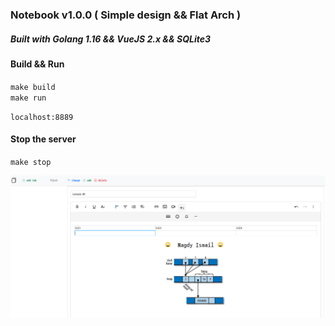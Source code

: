 ### Notebook v1.0.0 ( Simple design && Flat Arch ) ###
##### Built with Golang 1.16 && VueJS 2.x && SQLite3 #####

#### Build && Run ####
`make build` <br>
`make run` <br>

`localhost:8889`

#### Stop the server ####
`make stop` <br>

<img src="https://github.com/magdyismail88/notebook/blob/main/img/note02.png" />

